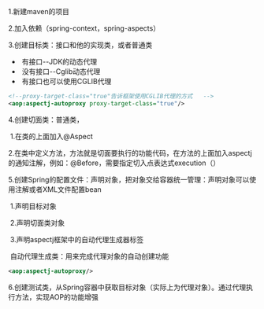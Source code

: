 1.新建maven的项目

2.加入依赖（spring-context，spring-aspects）

3.创建目标类：接口和他的实现类，或者普通类

- ​	 有接口--JDK的动态代理
- ​	没有接口--Cglib动态代理
- ​	有接口也可以使用CGLIB代理

```xml
<!--proxy-target-class="true"告诉框架使用CGLIB代理的方式   -->
<aop:aspectj-autoproxy proxy-target-class="true"/>
```

4.创建切面类：普通类，

​	1.在类的上面加入@Aspect

​	2.在类中定义方法，方法就是切面要执行的功能代码，在方法的上面加入aspectj的通知注解，例如：@Before，需要指定切入点表达式execution（）

5.创建Spring的配置文件：声明对象，把对象交给容器统一管理：声明对象可以使用注解或者XML文件配置bean

​	1.声明目标对象

​	2.声明切面类对象

​	3.声明aspectj框架中的自动代理生成器标签

​     自动代理生成类：用来完成代理对象的自动创建功能

```xml
<aop:aspectj-autoproxy/>
```

6.创建测试类，从Spring容器中获取目标对象（实际上为代理对象）。通过代理执行方法，实现AOP的功能增强